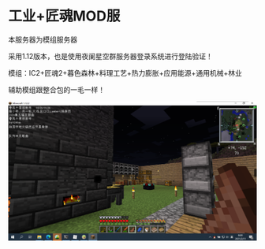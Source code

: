 # 工业+匠魂MOD服

本服务器为模组服务器

采用1.12版本，也是使用夜阑星空群服务器登录系统进行登陆验证！

模组：IC2+匠魂2+暮色森林+料理工艺+热力膨胀+应用能源+通用机械+林业

辅助模组跟整合包的一毛一样！

![image-20210211080028147](./README.assets/image-20210211080028147.png)